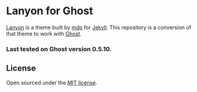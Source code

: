 # Lanyon for Ghost

[Lanyon](https://github.com/poole/lanyon) is a theme built by [mdo](https://github.com/mdo) for [Jekyll](http://jekyllrb.com/). This repository is a conversion of that theme to work with [Ghost](https://ghost.org/).

### Last tested on Ghost version 0.5.10.



## License

Open sourced under the [MIT license](LICENSE.md).
